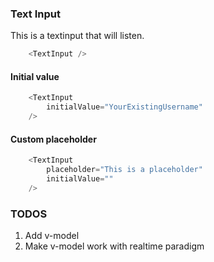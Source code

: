 ### Text Input 

This is a textinput that will listen.


```js
    <TextInput />
```

#### Initial value



```js
    <TextInput
        initialValue="YourExistingUsername"
    />
```

#### Custom placeholder

```js
    <TextInput
        placeholder="This is a placeholder"
        initialValue=""
    />
```

### TODOS

1. Add v-model
2. Make v-model work with realtime paradigm


